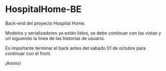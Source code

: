 # HospitalHome-BE
Back-end del proyecto Hospital Home.

Modelos y serializadores ya están listos, se debe continuar con
las vistas y url siguiendo la linea de las historias de usuario. 

Es importante terminar el back antes del sabado 01 de octubre
para continuar con el front. 

¡Animo!

